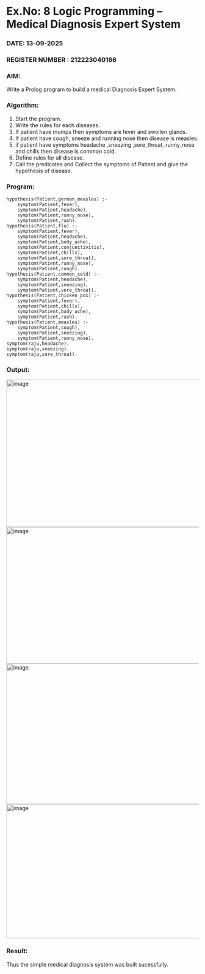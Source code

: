 # Ex.No: 8  Logic Programming –  Medical Diagnosis Expert System
### DATE: 13-09-2025                                                                           
### REGISTER NUMBER : 212223040166
### AIM: 
Write a Prolog program to build a medical Diagnosis Expert System.
###  Algorithm:
1. Start the program.
2. Write the rules for each diseases.
3. If patient have mumps then symptoms are fever and swollen glands.
4. If patient have cough, sneeze and running nose then disease is measles.
5. if patient have symptoms headache ,sneezing ,sore_throat, runny_nose and  chills then disease is common cold.
6. Define rules for all disease.
7. Call the predicates and Collect the symptoms of Patient and give the hypothesis of disease.
        

### Program:
```
hypothesis(Patient,german_measles) :-
    symptom(Patient,fever),
    symptom(Patient,headache),
    symptom(Patient,runny_nose),
    symptom(Patient,rash).
hypothesis(Patient,flu) :-
    symptom(Patient,fever),
    symptom(Patient,headache),
    symptom(Patient,body_ache),
    symptom(Patient,conjunctivitis),
    symptom(Patient,chills),
    symptom(Patient,sore_throat),
    symptom(Patient,runny_nose),
    symptom(Patient,cough).
hypothesis(Patient,common_cold) :-
    symptom(Patient,headache),
    symptom(Patient,sneezing),
    symptom(Patient,sore_throat).
hypothesis(Patient,chicken_pox) :-
    symptom(Patient,fever),
    symptom(Patient,chills),
    symptom(Patient,body_ache),
    symptom(Patient,rash).
hypothesis(Patient,measles) :-
    symptom(Patient,cough),
    symptom(Patient,sneezing),
    symptom(Patient,runny_nose).
symptom(raju,headache).
symptom(raju,sneezing).
symptom(raju,sore_throat).
```










### Output:

<img width="933" height="386" alt="image" src="https://github.com/user-attachments/assets/5f65d9cf-ca03-4d65-8140-6428c9c785d2" />


<img width="931" height="357" alt="image" src="https://github.com/user-attachments/assets/d8283ea3-84f8-4424-9531-eaea30e5f2d0" />

<img width="929" height="368" alt="image" src="https://github.com/user-attachments/assets/6c190894-9303-40d6-a579-4fc0228a355d" />

<img width="929" height="351" alt="image" src="https://github.com/user-attachments/assets/ff2f1947-cebd-4e81-a05b-39943fe5d334" />





### Result:
Thus the simple medical diagnosis system was built sucessfully.
